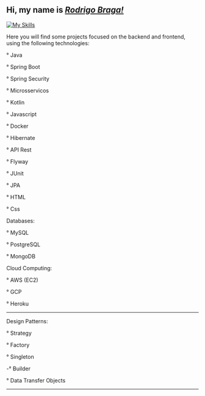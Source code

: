
<h2> Hi, my name is <a href="https://www.linkedin.com/in/rodrigobraga0125/"><i>Rodrigo Braga!</i></a></h2>


[![My Skills](https://skillicons.dev/icons?i=java,spring,kotlin,javascript,aws,postgresql,mysql,docker,mongodb)](https://skillicons.dev)

Here you will find some projects focused on the backend and frontend, using the following technologies:


 <p> ° Java</p> 
 <p> ° Spring Boot</p>
 <p> ° Spring Security</p>
 <p> ° Microsservicos</p>
 <p> ° Kotlin</p>
 <p> ° Javascript</p>
 <p> ° Docker</p>
 <p> ° Hibernate</p>
 <p> ° API Rest</p>
 <p> ° Flyway</p>
 <p> ° JUnit</p>
 <p> ° JPA</p>
 <p> ° HTML </p>
 <p> ° Css </p>
 
  Databases:
 <p> ° MySQL</p>
 <p> ° PostgreSQL</p>
 <p> ° MongoDB</p>
 
  Cloud Computing:
 <p> ° AWS (EC2)</p>
 <p> ° GCP </p>
 <p> ° Heroku</p>

<hr>

 Design Patterns:
<p> ° Strategy</p>
<p> ° Factory</p>
<p> ° Singleton</p>
<p>-° Builder</p>
<p> ° Data Transfer Objects</p>

<hr>
